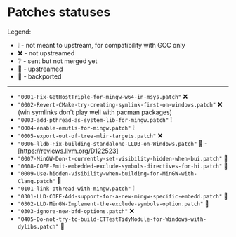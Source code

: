 # Patches statuses

Legend:

- :grey_exclamation: - not meant to upstream, for compatibility with GCC only
- :x: - not upstreamed
- :grey_question: - sent but not merged yet
- :arrow_up_small:  - upstreamed
- :arrow_down_small:  - backported

-----

- `"0001-Fix-GetHostTriple-for-mingw-w64-in-msys.patch"` :x:
- `"0002-Revert-CMake-try-creating-symlink-first-on-windows.patch"` :x: (win symlinks don't play well with pacman packages)
- `"0003-add-pthread-as-system-lib-for-mingw.patch"` :grey_exclamation:
- `"0004-enable-emutls-for-mingw.patch"` :grey_exclamation:
- `"0005-export-out-of-tree-mlir-targets.patch"` :x:
- `"0006-lldb-Fix-building-standalone-LLDB-on-Windows.patch"` :arrow_down_small: - [https://reviews.llvm.org/D122523]
- `"0007-MinGW-Don-t-currently-set-visibility-hidden-when-bui.patch"` :arrow_down_small:
- `"0008-COFF-Emit-embedded-exclude-symbols-directives-for-hi.patch"` :arrow_down_small:
- `"0009-Use-hidden-visibility-when-building-for-MinGW-with-Clang.patch"` :arrow_down_small:
- `"0101-link-pthread-with-mingw.patch"` :grey_exclamation:
- `"0301-LLD-COFF-Add-support-for-a-new-mingw-specific-embedd.patch"` :arrow_down_small:
- `"0302-LLD-MinGW-Implement-the-exclude-symbols-option.patch"` :arrow_down_small:
- `"0303-ignore-new-bfd-options.patch"` :x:
- `"0405-Do-not-try-to-build-CTTestTidyModule-for-Windows-with-dylibs.patch"` :arrow_down_small:
